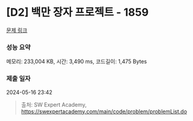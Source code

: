 # [D2] 백만 장자 프로젝트 - 1859 

[문제 링크](https://swexpertacademy.com/main/code/problem/problemDetail.do?contestProbId=AV5LrsUaDxcDFAXc) 

### 성능 요약

메모리: 233,004 KB, 시간: 3,490 ms, 코드길이: 1,475 Bytes

### 제출 일자

2024-05-16 23:42



> 출처: SW Expert Academy, https://swexpertacademy.com/main/code/problem/problemList.do